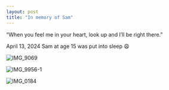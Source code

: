 ```yaml
---
layout: post
title: "In memory of Sam"
---
```


​​“When you feel me in your heart, look up and I’ll be right there.”

April 13, 2024 Sam at age 15 was put into sleep 😩

![IMG_9069](https://github.com/kathybeyer/kathybeyer.github.io/assets/121460653/818b3540-bf12-492a-bdcf-16c675c347bc)

![IMG_9956-1](https://github.com/kathybeyer/kathybeyer.github.io/assets/121460653/d67315a3-7413-4cc2-89bf-2fbcb25e6267)

![IMG_0184](https://github.com/kathybeyer/kathybeyer.github.io/assets/121460653/f061687a-0319-4bd6-ab3d-be6eb10dbfb9)

